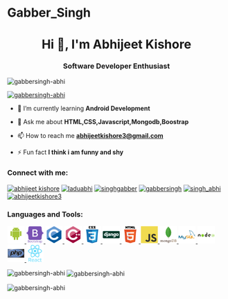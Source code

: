 # Gabber_Singh

<h1 align="center">Hi 👋, I'm Abhijeet Kishore</h1>
<h3 align="center">Software Developer Enthusiast</h3>

<p align="left"> <img src="https://komarev.com/ghpvc/?username=gabbersingh-abhi&label=Profile%20views&color=0e75b6&style=flat" alt="gabbersingh-abhi" /> </p>

<p align="left"> <a href="https://github.com/ryo-ma/github-profile-trophy"><img src="https://github-profile-trophy.vercel.app/?username=gabbersingh-abhi" alt="gabbersingh-abhi" /></a> </p>

- 🌱 I’m currently learning **Android Development**

- 💬 Ask me about **HTML,CSS,Javascript,Mongodb,Boostrap**

- 📫 How to reach me **abhijeetkishore3@gmail.com**

- ⚡ Fun fact **I think i am funny and shy**

<h3 align="left">Connect with me:</h3>
<p align="left">
<a href="https://linkedin.com/in/abhijeet kishore" target="blank"><img align="center" src="https://raw.githubusercontent.com/rahuldkjain/github-profile-readme-generator/master/src/images/icons/Social/linked-in-alt.svg" alt="abhijeet kishore" height="30" width="40" /></a>
<a href="https://www.codechef.com/users/laduabhi" target="blank"><img align="center" src="https://cdn.jsdelivr.net/npm/simple-icons@3.1.0/icons/codechef.svg" alt="laduabhi" height="30" width="40" /></a>
<a href="https://www.hackerrank.com/singhgabber" target="blank"><img align="center" src="https://raw.githubusercontent.com/rahuldkjain/github-profile-readme-generator/master/src/images/icons/Social/hackerrank.svg" alt="singhgabber" height="30" width="40" /></a>
<a href="https://codeforces.com/profile/gabbersingh" target="blank"><img align="center" src="https://raw.githubusercontent.com/rahuldkjain/github-profile-readme-generator/master/src/images/icons/Social/codeforces.svg" alt="gabbersingh" height="30" width="40" /></a>
<a href="https://www.leetcode.com/singh_abhi" target="blank"><img align="center" src="https://raw.githubusercontent.com/rahuldkjain/github-profile-readme-generator/master/src/images/icons/Social/leet-code.svg" alt="singh_abhi" height="30" width="40" /></a>
<a href="https://auth.geeksforgeeks.org/user/abhijeetkishore3" target="blank"><img align="center" src="https://raw.githubusercontent.com/rahuldkjain/github-profile-readme-generator/master/src/images/icons/Social/geeks-for-geeks.svg" alt="abhijeetkishore3" height="30" width="40" /></a>
</p>

<h3 align="left">Languages and Tools:</h3>
<p align="left"> <a href="https://developer.android.com" target="_blank" rel="noreferrer"> <img src="https://raw.githubusercontent.com/devicons/devicon/master/icons/android/android-original-wordmark.svg" alt="android" width="40" height="40"/> </a> <a href="https://getbootstrap.com" target="_blank" rel="noreferrer"> <img src="https://raw.githubusercontent.com/devicons/devicon/master/icons/bootstrap/bootstrap-plain-wordmark.svg" alt="bootstrap" width="40" height="40"/> </a> <a href="https://www.cprogramming.com/" target="_blank" rel="noreferrer"> <img src="https://raw.githubusercontent.com/devicons/devicon/master/icons/c/c-original.svg" alt="c" width="40" height="40"/> </a> <a href="https://www.w3schools.com/cpp/" target="_blank" rel="noreferrer"> <img src="https://raw.githubusercontent.com/devicons/devicon/master/icons/cplusplus/cplusplus-original.svg" alt="cplusplus" width="40" height="40"/> </a> <a href="https://www.w3schools.com/css/" target="_blank" rel="noreferrer"> <img src="https://raw.githubusercontent.com/devicons/devicon/master/icons/css3/css3-original-wordmark.svg" alt="css3" width="40" height="40"/> </a> <a href="https://www.djangoproject.com/" target="_blank" rel="noreferrer"> <img src="https://raw.githubusercontent.com/devicons/devicon/master/icons/django/django-original.svg" alt="django" width="40" height="40"/> </a> <a href="https://www.w3.org/html/" target="_blank" rel="noreferrer"> <img src="https://raw.githubusercontent.com/devicons/devicon/master/icons/html5/html5-original-wordmark.svg" alt="html5" width="40" height="40"/> </a> <a href="https://developer.mozilla.org/en-US/docs/Web/JavaScript" target="_blank" rel="noreferrer"> <img src="https://raw.githubusercontent.com/devicons/devicon/master/icons/javascript/javascript-original.svg" alt="javascript" width="40" height="40"/> </a> <a href="https://www.mongodb.com/" target="_blank" rel="noreferrer"> <img src="https://raw.githubusercontent.com/devicons/devicon/master/icons/mongodb/mongodb-original-wordmark.svg" alt="mongodb" width="40" height="40"/> </a> <a href="https://www.mysql.com/" target="_blank" rel="noreferrer"> <img src="https://raw.githubusercontent.com/devicons/devicon/master/icons/mysql/mysql-original-wordmark.svg" alt="mysql" width="40" height="40"/> </a> <a href="https://nodejs.org" target="_blank" rel="noreferrer"> <img src="https://raw.githubusercontent.com/devicons/devicon/master/icons/nodejs/nodejs-original-wordmark.svg" alt="nodejs" width="40" height="40"/> </a> <a href="https://www.php.net" target="_blank" rel="noreferrer"> <img src="https://raw.githubusercontent.com/devicons/devicon/master/icons/php/php-original.svg" alt="php" width="40" height="40"/> </a> <a href="https://reactjs.org/" target="_blank" rel="noreferrer"> <img src="https://raw.githubusercontent.com/devicons/devicon/master/icons/react/react-original-wordmark.svg" alt="react" width="40" height="40"/> </a> </p>

<p><img align="left" src="https://github-readme-stats.vercel.app/api/top-langs?username=gabbersingh-abhi&show_icons=true&locale=en&layout=compact" alt="gabbersingh-abhi" /></p>

<p>&nbsp;<img align="center" src="https://github-readme-stats.vercel.app/api?username=gabbersingh-abhi&show_icons=true&locale=en" alt="gabbersingh-abhi" /></p>

<p><img align="center" src="https://github-readme-streak-stats.herokuapp.com/?user=gabbersingh-abhi&" alt="gabbersingh-abhi" /></p>
